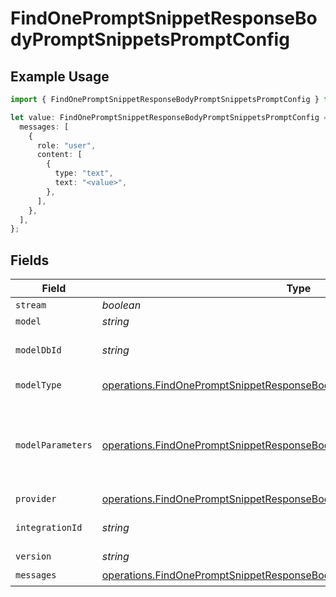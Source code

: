 # FindOnePromptSnippetResponseBodyPromptSnippetsPromptConfig

## Example Usage

```typescript
import { FindOnePromptSnippetResponseBodyPromptSnippetsPromptConfig } from "@orq-ai/node/models/operations";

let value: FindOnePromptSnippetResponseBodyPromptSnippetsPromptConfig = {
  messages: [
    {
      role: "user",
      content: [
        {
          type: "text",
          text: "<value>",
        },
      ],
    },
  ],
};
```

## Fields

| Field                                                                                                                                                                | Type                                                                                                                                                                 | Required                                                                                                                                                             | Description                                                                                                                                                          |
| -------------------------------------------------------------------------------------------------------------------------------------------------------------------- | -------------------------------------------------------------------------------------------------------------------------------------------------------------------- | -------------------------------------------------------------------------------------------------------------------------------------------------------------------- | -------------------------------------------------------------------------------------------------------------------------------------------------------------------- |
| `stream`                                                                                                                                                             | *boolean*                                                                                                                                                            | :heavy_minus_sign:                                                                                                                                                   | N/A                                                                                                                                                                  |
| `model`                                                                                                                                                              | *string*                                                                                                                                                             | :heavy_minus_sign:                                                                                                                                                   | N/A                                                                                                                                                                  |
| `modelDbId`                                                                                                                                                          | *string*                                                                                                                                                             | :heavy_minus_sign:                                                                                                                                                   | The id of the resource                                                                                                                                               |
| `modelType`                                                                                                                                                          | [operations.FindOnePromptSnippetResponseBodyPromptSnippetsModelType](../../models/operations/findonepromptsnippetresponsebodypromptsnippetsmodeltype.md)             | :heavy_minus_sign:                                                                                                                                                   | The type of the model                                                                                                                                                |
| `modelParameters`                                                                                                                                                    | [operations.FindOnePromptSnippetResponseBodyPromptSnippetsModelParameters](../../models/operations/findonepromptsnippetresponsebodypromptsnippetsmodelparameters.md) | :heavy_minus_sign:                                                                                                                                                   | Model Parameters: Not all parameters apply to every model                                                                                                            |
| `provider`                                                                                                                                                           | [operations.FindOnePromptSnippetResponseBodyPromptSnippetsProvider](../../models/operations/findonepromptsnippetresponsebodypromptsnippetsprovider.md)               | :heavy_minus_sign:                                                                                                                                                   | N/A                                                                                                                                                                  |
| `integrationId`                                                                                                                                                      | *string*                                                                                                                                                             | :heavy_minus_sign:                                                                                                                                                   | The id of the resource                                                                                                                                               |
| `version`                                                                                                                                                            | *string*                                                                                                                                                             | :heavy_minus_sign:                                                                                                                                                   | N/A                                                                                                                                                                  |
| `messages`                                                                                                                                                           | [operations.FindOnePromptSnippetResponseBodyPromptSnippetsMessages](../../models/operations/findonepromptsnippetresponsebodypromptsnippetsmessages.md)[]             | :heavy_check_mark:                                                                                                                                                   | N/A                                                                                                                                                                  |